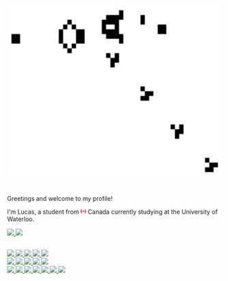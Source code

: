 <!--
**GoldPapaya/GoldPapaya** is a ✨ _special_ ✨ repository because its `README.md` (this file) appears on your GitHub profile.

Here are some ideas to get you started:

- 🔭 I’m currently working on ...
- 🌱 I’m currently learning ...
- 👯 I’m looking to collaborate on ...
- 🤔 I’m looking for help with ...
- 💬 Ask me about ...
- 📫 How to reach me: ...
- 😄 Pronouns: ...
- ⚡ Fun fact: ...
-->
<p align="center">
  <img width="800" height="400" src="https://github.com/GoldPapaya/GoldPapaya/blob/main/Gospers_glider_gun.gif">
  <h1 align="center"></h1>
</p>
<p>
  <p>Greetings and welcome to my profile!</p>
  <p>I'm Lucas, a student from <img width="13" height="13" src="canada-emoji-1024x1022-gecqksny.png"> Canada </img> currently studying at the University of Waterloo.</p>
</p>
<a href="https://www.linkedin.com/in/lucasc32/" target="_blank">
  <img src="https://img.shields.io/badge/LinkedIn-0077B5?style=for-the-badge&logo=linkedin&logoColor=white">
</a>
<a href="https://goldpapaya.github.io/" target="_blank">
  <img src="https://img.shields.io/badge/website-000000?style=for-the-badge&logo=About.me&logoColor=lime">
</a>
<h2></h2>
<div>
  <a href="">
    <img src="https://img.shields.io/badge/Python-14354C?style=for-the-badge&logo=python&logoColor=white" style="margin: 0;">
    <img src="https://img.shields.io/badge/TypeScript-007ACC?style=for-the-badge&logo=typescript&logoColor=white" style="margin: 0;">
    <img src="https://img.shields.io/badge/JavaScript-F7DF1E?style=for-the-badge&logo=javascript&logoColor=black" style="margin: 0;">
    <img src="https://img.shields.io/badge/HTML5-E34F26?style=for-the-badge&logo=html5&logoColor=white" style="margin: 0;">
    <img src="https://img.shields.io/badge/CSS3-1572B6?style=for-the-badge&logo=css3&logoColor=white" style="margin: 0;">
  </a>
</div>
<div>
  <a href="">
    <img src="https://img.shields.io/badge/NumPy-013243.svg?style=for-the-badge&logo=NumPy&logoColor=white" style="margin: 0;">
    <img src="https://img.shields.io/badge/SciPy-8CAAE6.svg?style=for-the-badge&logo=SciPy&logoColor=white" style="margin: 0;">
    <img src="https://img.shields.io/badge/pandas-150458.svg?style=for-the-badge&logo=pandas&logoColor=white" style="margin: 0;">
    <img src="https://img.shields.io/badge/scikitlearn-F7931E.svg?style=for-the-badge&logo=scikit-learn&logoColor=white" style="margin: 0;">
    <img src="https://img.shields.io/badge/TensorFlow-FF6F00.svg?style=for-the-badge&logo=TensorFlow&logoColor=white" style="margin: 0;">
  </a>
</div>
<div>
  <a href="">
    <img src="https://img.shields.io/badge/GIT-E44C30?style=for-the-badge&logo=git&logoColor=white" style="margin: 0;">
    <img src="https://img.shields.io/badge/PostgreSQL-316192?style=for-the-badge&logo=postgresql&logoColor=white" style="margin: 0;">
    <img src="https://img.shields.io/badge/Node.js-339933.svg?style=for-the-badge&logo=nodedotjs&logoColor=white" style="margin: 0;">
    <img src="https://img.shields.io/badge/Django-092E20.svg?style=for-the-badge&logo=Django&logoColor=white" style="margin: 0;">
    <img src="https://img.shields.io/badge/Postman-ef5b25?style=for-the-badge&logo=postman&logoColor=white" style="margin: 0;">
    <img src="https://img.shields.io/badge/Selenium-1bc60c?style=for-the-badge&logo=selenium&logoColor=white" style="margin: 0;">
    <img src="https://img.shields.io/badge/Playwright-00035d?style=for-the-badge&logo=playwright&logoColor=white" style="margin: 0;">
  </a>
</div>

